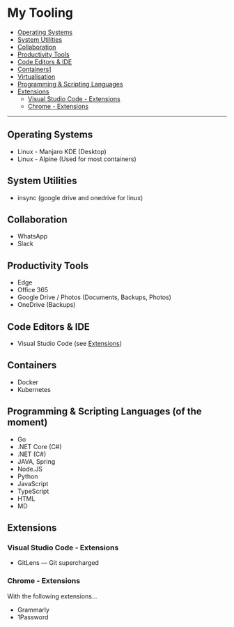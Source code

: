 # My Tooling
- [Operating Systems](#OperatingSystems)
- [System Utilities](#SystemUtilities)
- [Collaboration](#Collaboration)
- [Productivity Tools](#ProductivityTools)
- [Code Editors & IDE](#CodeEditors)
- [Containers](#Containers)]
- [Virtualisation](#Virtualisation)
- [Programming & Scripting Languages](#ProgrammingScriptingLanguages)
- [Extensions](#Extensions)
  - [Visual Studio Code - Extensions](#VisualStudioCode-Extensions)
  - [Chrome - Extensions](#Chrome-Extensions)
---

## <a name="OperatingSystems"></a>Operating Systems

- Linux - Manjaro KDE (Desktop)
- Linux - Alpine (Used for most containers)

## <a name="SystemUtilities"></a>System Utilities

- insync (google drive and onedrive for linux)

## <a name="Collaboration"></a>Collaboration

- WhatsApp
- Slack

## <a name="ProductivityTools"></a>Productivity Tools

- Edge
- Office 365
- Google Drive / Photos (Documents, Backups, Photos)
- OneDrive (Backups)

## <a name="CodeEditors"></a>Code Editors & IDE

- Visual Studio Code (see [Extensions](#VisualStudioCode-Extensions))

## <a name="Containers"></a>Containers

- Docker
- Kubernetes

## <a name="ProgrammingScriptingLanguages"></a>Programming & Scripting Languages (of the moment)

- Go
- .NET Core (C#)
- .NET (C#)
- JAVA, Spring
- Node.JS
- Python
- JavaScript
- TypeScript
- HTML
- MD

## <a name="Extensions"></a>Extensions

### <a name="VisualStudioCode-Extensions"></a>Visual Studio Code - Extensions

- GitLens — Git supercharged

### <a name="Chrome-Extensions"></a>Chrome - Extensions

With the following extensions...

- Grammarly
- 1Password
